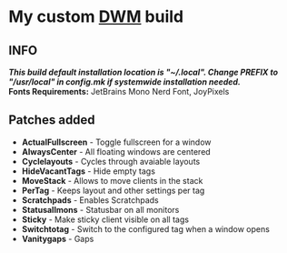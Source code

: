 # My custom [DWM](https://dwm.suckless.org/) build

## INFO
***This build default installation location is "~/.local". Change PREFIX to "/usr/local" in config.mk if systemwide installation needed.***  
**Fonts Requirements:** JetBrains Mono Nerd Font, JoyPixels  

## Patches added  

- **ActualFullscreen** - Toggle fullscreen for a window  
- **AlwaysCenter** - All floating windows are centered  
- **Cyclelayouts** - Cycles through avaiable layouts  
- **HideVacantTags** - Hide empty tags  
- **MoveStack** - Allows to move clients in the stack  
- **PerTag** - Keeps layout and other settings per tag  
- **Scratchpads** - Enables Scratchpads  
- **Statusallmons** - Statusbar on all monitors  
- **Sticky** - Make sticky client visible on all tags  
- **Switchtotag** - Switch to the configured tag when a window opens  
- **Vanitygaps** - Gaps